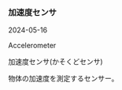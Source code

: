 <article id="加速度センサ">

### 加速度センサ

<p class="st_update_header">2024-05-16</p>
<p class="st_name_header_en">Accelerometer</p>
<p class="st_name_header_jp">加速度センサ(かそくどセンサ)</p>
<div class="article_explanation">物体の加速度を測定するセンサー。</div>
</article>
